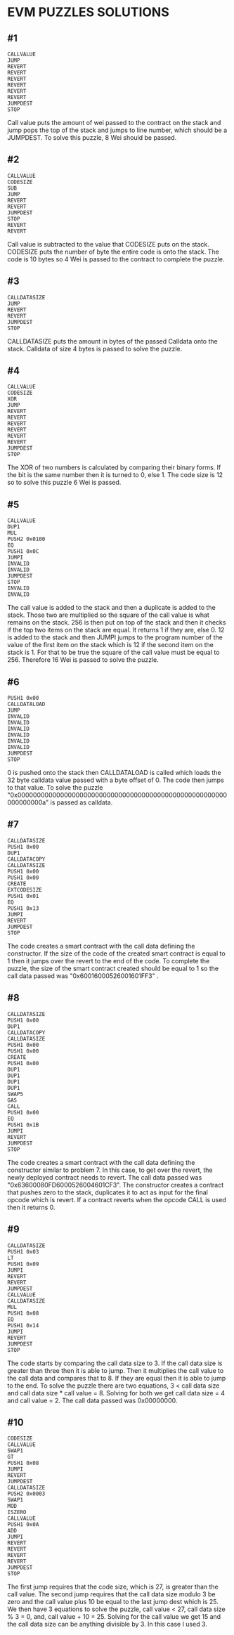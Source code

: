 # EVM PUZZLES SOLUTIONS

## #1

```
CALLVALUE
JUMP
REVERT
REVERT
REVERT
REVERT
REVERT
REVERT
JUMPDEST
STOP
```

Call value puts the amount of wei passed to the contract on the stack and jump pops the top of the stack and jumps to line number, which should be a JUMPDEST. To solve this puzzle, 8 Wei should be passed.

## #2

```
CALLVALUE
CODESIZE
SUB
JUMP
REVERT
REVERT
JUMPDEST
STOP
REVERT
REVERT
```

Call value is subtracted to the value that CODESIZE puts on the stack. CODESIZE puts the number of byte the entire code is onto the stack. The code is 10 bytes so 4 Wei is passed to the contract to complete the puzzle.

## #3

```
CALLDATASIZE
JUMP
REVERT
REVERT
JUMPDEST
STOP
```

CALLDATASIZE puts the amount in bytes of the passed Calldata onto the stack. Calldata of size 4 bytes is passed to solve the puzzle.

## #4

```
CALLVALUE
CODESIZE
XOR
JUMP
REVERT
REVERT
REVERT
REVERT
REVERT
REVERT
JUMPDEST
STOP
```

The XOR of two numbers is calculated by comparing their binary forms. If the bit is the same number then it is turned to 0, else 1. The code size is 12 so to solve this puzzle 6 Wei is passed.

## #5

```
CALLVALUE
DUP1
MUL
PUSH2 0x0100
EQ
PUSH1 0x0C
JUMPI
INVALID
INVALID
JUMPDEST
STOP
INVALID
INVALID
```

The call value is added to the stack and then a duplicate is added to the stack. Those two are multiplied so the square of the call value is what remains on the stack. 256 is then put on top of the stack and then it checks if the top two items on the stack are equal. It returns 1 if they are, else 0. 12 is added to the stack and then JUMPI jumps to the program number of the value of the first item on the stack which is 12 if the second item on the stack is 1. For that to be true the square of the call value must be equal to 256. Therefore 16 Wei is passed to solve the puzzle.

## #6

```
PUSH1 0x00
CALLDATALOAD
JUMP
INVALID
INVALID
INVALID
INVALID
INVALID
INVALID
JUMPDEST
STOP
```

0 is pushed onto the stack then CALLDATALOAD is called which loads the 32 byte calldata value passed with a byte offset of 0. The code then jumps to that value. To solve the puzzle "0x000000000000000000000000000000000000000000000000000000000000000a" is passed as calldata.

## #7

```
CALLDATASIZE
PUSH1 0x00
DUP1
CALLDATACOPY
CALLDATASIZE
PUSH1 0x00
PUSH1 0x00
CREATE
EXTCODESIZE
PUSH1 0x01
EQ
PUSH1 0x13
JUMPI
REVERT
JUMPDEST
STOP
```

The code creates a smart contract with the call data defining the constructor. If the size of the code of the created smart contract is equal to 1 then it jumps over the revert to the end of the code. To complete the puzzle, the size of the smart contract created should be equal to 1 so the call data passed was "0x60016000526001601FF3" .

## #8

```
CALLDATASIZE
PUSH1 0x00
DUP1
CALLDATACOPY
CALLDATASIZE
PUSH1 0x00
PUSH1 0x00
CREATE
PUSH1 0x00
DUP1
DUP1
DUP1
DUP1
SWAP5
GAS
CALL
PUSH1 0x00
EQ
PUSH1 0x1B
JUMPI
REVERT
JUMPDEST
STOP
```

The code creates a smart contract with the call data defining the constructor similar to problem 7. In this case, to get over the revert, the newly deployed contract needs to revert. The call data passed was "0x63600080FD6000526004601CF3". The constructor creates a contract that pushes zero to the stack, duplicates it to act as input for the final opcode which is revert. If a contract reverts when the opcode CALL is used then it returns 0.

## #9

```
CALLDATASIZE
PUSH1 0x03
LT
PUSH1 0x09
JUMPI
REVERT
REVERT
JUMPDEST
CALLVALUE
CALLDATASIZE
MUL
PUSH1 0x08
EQ
PUSH1 0x14
JUMPI
REVERT
JUMPDEST
STOP
```

The code starts by comparing the call data size to 3. If the call data size is greater than three then it is able to jump. Then it multiplies the call value to the call data and compares that to 8. If they are equal then it is able to jump to the end. To solve the puzzle there are two equations, 3 < call data size and call data size \* call value = 8. Solving for both we get call data size = 4 and call value = 2. The call data passed was 0x00000000.

## #10

```
CODESIZE
CALLVALUE
SWAP1
GT
PUSH1 0x08
JUMPI
REVERT
JUMPDEST
CALLDATASIZE
PUSH2 0x0003
SWAP1
MOD
ISZERO
CALLVALUE
PUSH1 0x0A
ADD
JUMPI
REVERT
REVERT
REVERT
REVERT
JUMPDEST
STOP
```

The first jump requires that the code size, which is 27, is greater than the call value. The second jump requires that the call data size modulo 3 be zero and the call value plus 10 be equal to the last jump dest which is 25. We then have 3 equations to solve the puzzle, call value < 27, call data size % 3 = 0, and, call value + 10 = 25. Solving for the call value we get 15 and the call data size can be anything divisible by 3. In this case I used 3.
